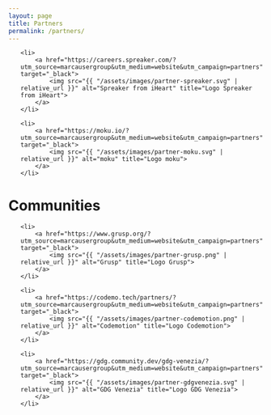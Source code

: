 ```yaml
---
layout: page
title: Partners
permalink: /partners/
---
```


<ul class="partners-container">

    <li>
        <a href="https://careers.spreaker.com/?utm_source=marcausergroup&utm_medium=website&utm_campaign=partners" target="_black">
            <img src="{{ "/assets/images/partner-spreaker.svg" | relative_url }}" alt="Spreaker from iHeart" title="Logo Spreaker from iHeart">
        </a>
    </li>

    <li>
        <a href="https://moku.io/?utm_source=marcausergroup&utm_medium=website&utm_campaign=partners" target="_black">
            <img src="{{ "/assets/images/partner-moku.svg" | relative_url }}" alt="moku" title="Logo moku">
        </a>
    </li>

</ul>

# Communities

<ul class="partners-container">

    <li>
        <a href="https://www.grusp.org/?utm_source=marcausergroup&utm_medium=website&utm_campaign=partners" target="_black">
            <img src="{{ "/assets/images/partner-grusp.png" | relative_url }}" alt="Grusp" title="Logo Grusp">
        </a>
    </li>

    <li>
        <a href="https://codemo.tech/partners/?utm_source=marcausergroup&utm_medium=website&utm_campaign=partners" target="_black">
            <img src="{{ "/assets/images/partner-codemotion.png" | relative_url }}" alt="Codemotion" title="Logo Codemotion">
        </a>
    </li>

    <li>
        <a href="https://gdg.community.dev/gdg-venezia/?utm_source=marcausergroup&utm_medium=website&utm_campaign=partners" target="_black">
            <img src="{{ "/assets/images/partner-gdgvenezia.svg" | relative_url }}" alt="GDG Venezia" title="Logo GDG Venezia">
        </a>
    </li>
</ul>